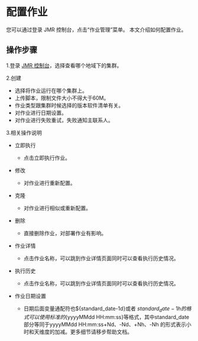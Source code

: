 # 配置作业

您可以通过登录 JMR 控制台，点击“作业管理”菜单。
本文介绍如何配置作业。

## 操作步骤

1.登录 [JMR 控制台](https://xdata.jdcloud.com/rmgr/resources/res-manage/custom-resources.html#/)，选择查看哪个地域下的集群。

2.创建
 - 选择将作业运行在哪个集群上。
 - 上传脚本，限制文件大小不得大于60M。
 - 作业类型跟集群时候选择的版本软件清单有关。
 - 对作业进行日期设置。
 - 对作业进行失败重试，失败通知主联系人。
 
3.相关操作说明
 
 - 立即执行
    - 点击立即执行作业。

 - 修改
    - 对作业进行重新配置。
 - 克隆
    - 对作业进行相似或重新配置。
 - 删除
    - 直接删除作业，对部署作业有影响。
 - 作业详情
    - 点击作业名称，可以跳到作业详情页面同时可以查看执行历史情况。
 - 执行历史
    - 点击作业名称，可以跳到作业详情页面同时可以查看执行历史情况。
 - 作业日期设置
    - 日期后面变量通配符也${standard_date-1d}或者 ${standard_date-1h} 的格式可以使用标准的${yyyyMMdd HH:mm:ss}等格式，其中standard_date部分等同于yyyyMMdd HH:mm:ss+Nd、-Nd、+Nh、-Nh 的形式表示小时和天维度的加减。更多细节请移步帮助文档。



	   


